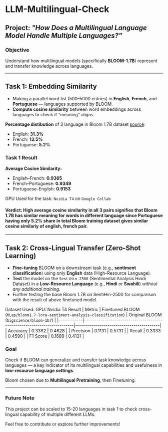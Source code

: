 # LLM-Multilingual-Check

## Project: *"How Does a Multilingual Language Model Handle Multiple Languages?"*

### Objective
Understand how multilingual models (specifically **BLOOM-1.7B**) represent and transfer knowledge across languages.

---

## Task 1: Embedding Similarity

-  Making a parallel word list (500–5000 entries) in **English**, **French**, and **Portuguese** — languages supported by BLOOM.
-  **Compute cosine similarity** between word embeddings across languages to check if “meaning” aligns.

**Percentage distibution** of 3 language in Bloom 1.7B dataset [source](https://huggingface.co/bigscience/bloom-1b7):
- English: **31.3%**
- French: **13.5%**
- Portuguese: **5.2%**

### Task 1 Result
**Average Cosine Similarity:**
- English–French: **0.9365**
- French–Portuguese: **0.9349**
- Portuguese–English: **0.9153**

GPU Used for the task: `Nvidia T4` on `Google Collab`

#### Verdict: High average cosine similarity in all 3 pairs signifies that Bloom 1.7B has similar meaning for words in different language since Portuguese having only 5.2% share in total Bloom training dataset  gives similar cosine similariy of english, french pair.

---

##  Task 2: Cross-Lingual Transfer (Zero-Shot Learning)

-  **Fine-tuning** BLOOM on a downstream task (e.g., **sentiment classification**) using only **English** data (High-Resource Language).
-  **Test** the model on the `SentiHin-2500` (Sentimental Analysis Hindi Dataset) in a **Low-Resource Language** (e.g., **Hindi** or **Swahili**) *without any additional training*.
- Further testing the base Bloom 1.7B on SentiHin-2500 for comparison with the result of above finetuned model.

Dataset Used: 
GPU: Nvidia T4
Result
| Metric     | Finetuned BLOOM (`MLap/bloom1.7-lora-sentiment-analysis-classification`) | Original BLOOM (`bigscience/bloom-1b7`) |
|------------|-------------------------------------------------------------------------|------------------------------------------|
| Accuracy   | 0.3392                                                                  | 0.4628                                   |
| Precision  | 0.1131                                                                  | 0.5731                                   |
| Recall     | 0.3333                                                                  | 0.4590                                   |
| F1 Score   | 0.1689                                                                  | 0.4131                                   |


###  Goal
Check if BLOOM can generalize and transfer task knowledge across languages — a key indicator of its multilingual capabilities and usefulness in **low-resource language settings**.

Bloom chosen due to **Multilingual Pretraining**, then Finetuning.

---

### Future Note
This project can be scaled to 15-20 languages in task 1 to check cross-lingual capability of multiple different LLMs.

Feel free to contribute or explore further improvements!
